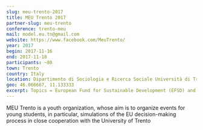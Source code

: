 ```yaml
---
slug: meu-trento-2017
title: MEU Trento 2017
partner-slug: meu-trento
conference: trento-meu
mail: model.eu.tn@gmail.com 
website: https://www.facebook.com/MeuTrento/
year: 2017
begin: 2017-11-16
end: 2017-11-18
participants: ~80
town: Trento
country: Italy
location: Dipartimento di Sociologia e Ricerca Sociale Università di Trento
geo: 46.066667, 11.133333
excerpt: Topics = European Fund for Sustainable Development (EFSD) and establishing EFSD Guarantee; EU Global Strategy in the area of Security and Defence and fighting terrorism
---
```

MEU Trento is a youth organization, whose aim is to organize events for young students, in particular, simulations of the EU decision-making process in close cooperation with the University of Trento
